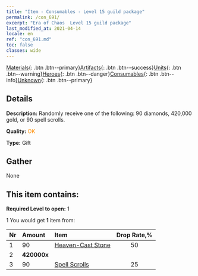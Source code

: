 ```yaml
---
title: "Item - Consumables - Level 15 guild package"
permalink: /con_691/
excerpt: "Era of Chaos  Level 15 guild package"
last_modified_at: 2021-04-14
locale: en
ref: "con_691.md"
toc: false
classes: wide
---
```

 [Materials](/Items/){: .btn .btn--primary}[Artifacts](/Items/Artifacts/){: .btn .btn--success}[Units](/Items/Units/){: .btn .btn--warning}[Heroes](/Items/Heroes/){: .btn .btn--danger}[Consumables](/Items/Consumables/){: .btn .btn--info}[Unknown](/Items/Unknown/){: .btn .btn--primary}

## Details
 **Description:** Randomly receive one of the following: 90 diamonds, 420,000 gold, or 90 spell scrolls.

 **Quality:** <span style="color: #FF8C00">OK</span>

 **Type:** Gift

## Gather

  None

## This item contains:

 **Required Level to open:** 1

 1 You would get **1** item  from:

  | Nr | Amount |     Item    | Drop Rate,% |
  |:---|:-------|:------------|:---------:|
  | 1 | 90 | [Heaven-Cast Stone](/Items/art_188/) | 50 | 
  | 2 |  **420000x** | <i class="fas fa-coins"/> |  | 25 | 
  | 3 | 90 | [Spell Scrolls](/Items/con_694/) | 25 | 

